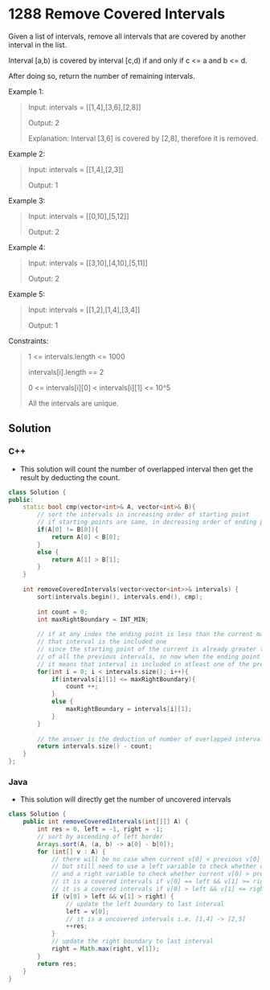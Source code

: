 # 1288 Remove Covered Intervals

Given a list of intervals, remove all intervals that are covered by another interval in the list.

Interval [a,b) is covered by interval [c,d) if and only if c <= a and b <= d.

After doing so, return the number of remaining intervals. 

Example 1:

> Input: intervals = [[1,4],[3,6],[2,8]]
> 
> Output: 2
> 
> Explanation: Interval [3,6] is covered by [2,8], therefore it is removed.

Example 2:

> Input: intervals = [[1,4],[2,3]]
> 
> Output: 1

Example 3:

> Input: intervals = [[0,10],[5,12]]
> 
> Output: 2

Example 4:

> Input: intervals = [[3,10],[4,10],[5,11]]
> 
> Output: 2

Example 5:

> Input: intervals = [[1,2],[1,4],[3,4]]
> 
> Output: 1 

Constraints:

> 1 <= intervals.length <= 1000
> 
> intervals[i].length == 2
> 
> 0 <= intervals[i][0] < intervals[i][1] <= 10^5
> 
> All the intervals are unique.

## Solution

### C++

* This solution will count the number of overlapped interval then get the result by deducting the count.                                                               
```C++            
class Solution {
public:
    static bool cmp(vector<int>& A, vector<int>& B){
        // sort the intervals in increasing order of starting point
        // if starting points are same, in decreasing order of ending point
        if(A[0] != B[0]){
            return A[0] < B[0];
        }
        else {
            return A[1] > B[1];
        }
    }
    
    int removeCoveredIntervals(vector<vector<int>>& intervals) {
        sort(intervals.begin(), intervals.end(), cmp);
        
        int count = 0;
        int maxRightBoundary = INT_MIN;
        
        // if at any index the ending point is less than the current maximum ending point
        // that interval is the included one 
		// since the starting point of the current is already greater than that
		// of all the previous intervals, so now when the ending point is lesser than or equal to the current max ending point
		// it means that interval is included in atleast one of the previous intervals
        for(int i = 0; i < intervals.size(); i++){
            if(intervals[i][1] <= maxRightBoundary){
                count ++;
            }
            else {
                maxRightBoundary = intervals[i][1];
            }
        }
        
        // the answer is the deduction of number of overlapped intervals from total number of intervals
        return intervals.size() - count;
    }
};       
```

### Java

* This solution will directly get the number of uncovered intervals
```Java
class Solution {
    public int removeCoveredIntervals(int[][] A) {
        int res = 0, left = -1, right = -1;
        // sort by ascending of left border
        Arrays.sort(A, (a, b) -> a[0] - b[0]);
        for (int[] v : A) {       
            // there will be no case when current v[0] < previous v[0] since sorted with v[0]
            // but still need to use a left variable to check whether current v[0] == previous v[0] && current v[1] >= previous v[1]
            // and a right variable to check whether current v[0] > previous v[0] but current v[1] <= previous v[1]
            // it is a covered intervals if v[0] == left && v[1] >= right
            // it is a covered intervals if v[0] > left && v[1] <= right
            if (v[0] > left && v[1] > right) {
                // update the left boundary to last interval
                left = v[0];                
                // it is a uncovered intervals i.e. [1,4] -> [2,5]
                ++res;
            }
            // update the right boundary to last interval
            right = Math.max(right, v[1]);
        }
        return res;
    }
}
```   
